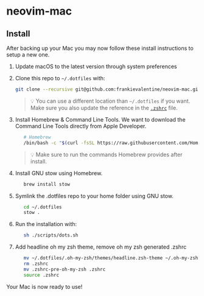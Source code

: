 # neovim-mac

## Install

After backing up your Mac you may now follow these install instructions to setup a new one.

1. Update macOS to the latest version through system preferences

2. Clone this repo to `~/.dotfiles` with:

   ```bash
   git clone --recursive git@github.com:frankievalentine/neovim-mac.git ~/.dotfiles
   ```

   > 💡 You can use a different location than `~/.dotfiles` if you want. Make sure you also update the reference in the [`.zshrc`](./.zshrc) file.

3. Install Homebrew & Command Line Tools. We want to download the Command Line Tools directly from Apple Developer.

   ```bash
      # Homebrew
      /bin/bash -c "$(curl -fsSL https://raw.githubusercontent.com/Homebrew/install/HEAD/install.sh)"
   ```

   > 💡 Make sure to run the commands Homebrew provides after install.

4. Install GNU stow using Homebrew.

   ```bash
      brew install stow
   ```

5. Symlink the .dotfiles repo to your home folder using GNU stow.

   ```bash
      cd ~/.dotfiles
      stow .
   ```

6. Run the installation with:

   ```bash
      sh ./scripts/dots.sh
   ```

7. Add headline oh my zsh theme, remove oh my zsh generated .zshrc

   ```bash
      mv ~/.dotfiles/.oh-my-zsh/themes/headline.zsh-theme ~/.oh-my-zsh/themes
      rm .zshrc
      mv .zshrc-pre-oh-my-zsh .zshrc
      source .zshrc
   ```


Your Mac is now ready to use!
